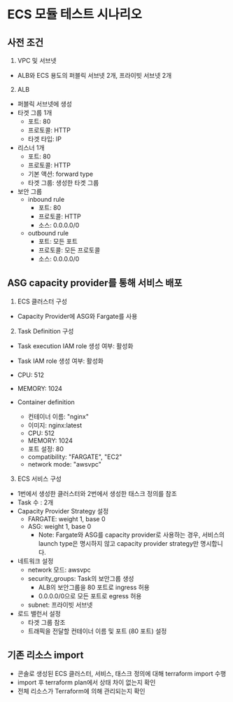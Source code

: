 # ECS 모듈 테스트 시나리오

## 사전 조건

1. VPC 및 서브넷

- ALB와 ECS 용도의 퍼블릭 서브넷 2개, 프라이빗 서브넷 2개

2. ALB

- 퍼블릭 서브넷에 생성
- 타겟 그룹 1개
  - 포트: 80
  - 프로토콜: HTTP
  - 타겟 타입: IP
- 리스너 1개
  - 포트: 80
  - 프로토콜: HTTP
  - 기본 액션: forward type
  - 타겟 그룹: 생성한 타겟 그룹
- 보안 그룹
  - inbound rule
    - 포트: 80
    - 프로토콜: HTTP
    - 소스: 0.0.0.0/0
  - outbound rule
    - 포트: 모든 포트
    - 프로토콜: 모든 프로토콜
    - 소스: 0.0.0.0/0

## ASG capacity provider를 통해 서비스 배포

1. ECS 클러스터 구성

- Capacity Provider에 ASG와 Fargate를 사용

2. Task Definition 구성

- Task execution IAM role 생성 여부: 활성화
- Task IAM role 생성 여부: 활성화
- CPU: 512
- MEMORY: 1024

- Container definition
  - 컨테이너 이름: "nginx"
  - 이미지: nginx:latest
  - CPU: 512
  - MEMORY: 1024
  - 포트 설정: 80
  - compatibility: "FARGATE", "EC2"
  - network mode: "awsvpc"

3. ECS 서비스 구성

- 1번에서 생성한 클러스터와 2번에서 생성한 태스크 정의를 참조
- Task 수 : 2개
- Capacity Provider Strategy 설정
  - FARGATE: weight 1, base 0
  - ASG: weight 1, base 0
    - Note: Fargate와 ASG를 capacity provider로 사용하는 경우, 서비스의 launch type은 명시하지 않고 capacity provider strategy만 명시합니다.
- 네트워크 설정
  - network 모드: awsvpc
  - security_groups: Task의 보안그룹 생성
    - ALB의 보안그룹을 80 포트로 ingress 허용
    - 0.0.0.0/0으로 모든 포트로 egress 허용
  - subnet: 프라이빗 서브넷
- 로드 밸런서 설정
  - 타겟 그룹 참조
  - 트래픽을 전달할 컨테이너 이름 및 포트 (80 포트) 설정

## 기존 리소스 import

- 콘솔로 생성된 ECS 클러스터, 서비스, 태스크 정의에 대해 terraform import 수행
- import 후 terraform plan에서 상태 차이 없는지 확인
- 전체 리소스가 Terraform에 의해 관리되는지 확인

